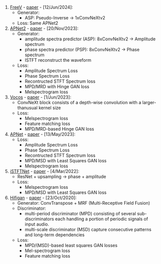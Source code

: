 1. [FreeV](https://github.com/BakerBunker/FreeV) - [paper](https://arxiv.org/pdf/2406.08196) - [12/Jun/2024]:
    - Generator:
      * ASP: Pseudo-Inverse -> 1xConvNeXtv2
    - Loss: Same APNet2
2. [APNet2](https://github.com/redmist328/APNet2) - [paper](https://arxiv.org/pdf/2311.11545) - [20/Nov/2023]:
    - Generator:
      * amplitude spectra predictor (ASP): 8xConvNeXtv2 -> Amplitude spectrum
      * phase spectra predictor (PSP): 8xConvNeXtv2 -> Phase spectrum
      * ISTFT reconstruct the waveform
    - Loss:
      * Amplitude Spectrum Loss
      * Phase Spectrum Loss
      * Recontructed STFT Spectrum loss
      * MPD/MRD with Hinge GAN loss
      * Melspectrogram loss
3. [Vocos](https://github.com/gemelo-ai/vocos) - [paper](https://arxiv.org/pdf/2306.00814) - [1/Jun/2023]:
   - ConvNeXt block consists of a depth-wise convolution with a larger-thanusual kernel size
   - Loss:
     * Melspectrogram loss
     * Feature matching loss
     * MPD/MRD-based Hinge GAN loss
4. [APNet](https://github.com/YangAi520/APNet) - [paper](https://arxiv.org/pdf/2305.07952) - [13/May/2023]:
    - Loss:
      * Amplitude Spectrum Loss
      * Phase Spectrum Loss
      * Recontructed STFT Spectrum loss
      * MPD/MSD with Least Squares GAN loss
      * Melspectrogram loss
5. [iSTFTNet](https://github.com/rishikksh20/iSTFTNet-pytorch) - [paper](https://arxiv.org/pdf/2203.02395) - [4/Mar/2022]:
   - ResNet + upsampling -> phase + amplitude
   - Loss:
      * Melspectrogram loss
      * MPD/MSD with Least Squares GAN loss
6. [Hifigan](https://github.com/jik876/hifi-gan) - [paper](https://arxiv.org/pdf/2010.05646) - [23/Oct/2020]:
   - Generator: ConvTranspose + MRF (Multi-Receptive Field Fusion)
   - Discriminator:
     * multi-period discriminator (MPD) consisting of several sub-discriminators each handling a portion of periodic signals of input audio.
     * multi-scale discriminator (MSD)  capture consecutive patterns and long-term dependencies
   - Loss:
     * MPD/(MSD)-based least squares GAN losses
     * Mel-spectrogram loss
     * Feature matching loss
       

